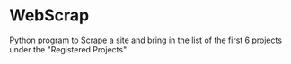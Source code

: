 # WebScrap
Python program to Scrape a site and bring in the list of the first 6 projects under the "Registered Projects"
